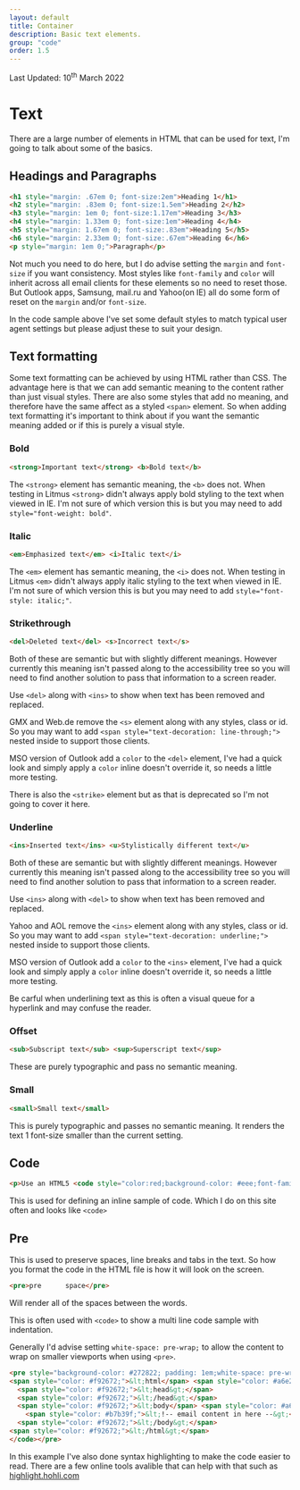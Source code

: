 ```yaml
---
layout: default
title: Container
description: Basic text elements.
group: "code"
order: 1.5
--- 
```


<div class="updated">Last Updated: <time datetime="2022-03-10">10<sup>th</sup> March 2022</time></div>

# Text
There are a large number of elements in HTML that can be used for text, I'm going to talk about some of the basics.

## Headings and Paragraphs
```html
<h1 style="margin: .67em 0; font-size:2em">Heading 1</h1>
<h2 style="margin: .83em 0; font-size:1.5em">Heading 2</h2>
<h3 style="margin: 1em 0; font-size:1.17em">Heading 3</h3>
<h4 style="margin: 1.33em 0; font-size:1em">Heading 4</h4>
<h5 style="margin: 1.67em 0; font-size:.83em">Heading 5</h5>
<h6 style="margin: 2.33em 0; font-size:.67em">Heading 6</h6>
<p style="margin: 1em 0;">Paragraph</p>
```

Not much you need to do here, but I do advise setting the `margin` and `font-size` if you want consistency.  Most styles like `font-family` and `color` will inherit across all email clients for these elements so no need to reset those.  But Outlook apps, Samsung, mail.ru and Yahoo(on IE) all do some form of reset on the `margin` and/or `font-size`.

In the code sample above I've set some default styles to match typical user agent settings but please adjust these to suit your design.


## Text formatting
Some text formatting can be achieved by using HTML rather than CSS.  The advantage here is that we can add semantic meaning to the content rather than just visual styles.  There are also some styles that add no meaning, and therefore have the same affect as a styled `<span>` element.  So when adding text formatting it's important to think about if you want the semantic meaning added or if this is purely a visual style.

### Bold
```html
<strong>Important text</strong> <b>Bold text</b>
```
The `<strong>` element has semantic meaning, the `<b>` does not.  When testing in Litmus `<strong>` didn't always apply bold styling to the text when viewed in IE.  I'm not sure of which version this is but you may need to add `style="font-weight: bold"`.

### Italic
```html
<em>Emphasized text</em> <i>Italic text</i>
```
The `<em>` element has semantic meaning, the `<i>` does not.  When testing in Litmus `<em>` didn't always apply italic styling to the text when viewed in IE.  I'm not sure of which version this is but you may need to add `style="font-style: italic;"`.

### Strikethrough
```html
<del>Deleted text</del> <s>Incorrect text</s>
```
Both of these are semantic but with slightly different meanings.  However currently this meaning isn't passed along to the accessibility tree so you will need to find another solution to pass that information to a screen reader.  

Use `<del>` along with `<ins>` to show when text has been removed and replaced.

GMX and Web.de remove the `<s>` element along with any styles, class or id. So you may want to add `<span style="text-decoration: line-through;">` nested inside to support those clients.

MSO version of Outlook add a `color` to the `<del>` element, I've had a quick look and simply apply a `color` inline doesn't override it, so needs a little more testing.

There is also the `<strike>` element but as that is deprecated so I'm not going to cover it here.

### Underline
```html
<ins>Inserted text</ins> <u>Stylistically different text</u>
```
Both of these are semantic but with slightly different meanings.  However currently this meaning isn't passed along to the accessibility tree so you will need to find another solution to pass that information to a screen reader.  

Use `<ins>` along with `<del>` to show when text has been removed and replaced.

Yahoo and AOL remove the `<ins>` element along with any styles, class or id. So you may want to add `<span style="text-decoration: underline;">` nested inside to support those clients.

MSO version of Outlook add a `color` to the `<ins>` element, I've had a quick look and simply apply a `color` inline doesn't override it, so needs a little more testing.

Be carful when underlining text as this is often a visual queue for a hyperlink and may confuse the reader.

### Offset
```html
<sub>Subscript text</sub> <sup>Superscript text</sup>
```
These are purely typographic and pass no semantic meaning.

### Small
```html
<small>Small text</small>
```
This is purely typographic and passes no semantic meaning. It renders the text 1 font-size smaller than the current setting.


## Code
```html
<p>Use an HTML5 <code style="color:red;background-color: #eee;font-family: courier, monospace;">&lt;!DOCTYPE html&gt;</code> in your email</p>
```

This is used for defining an inline sample of code. Which I do on this site often and looks like `<code>`


## Pre
This is used to preserve spaces, line breaks and tabs in the text. So how you format the code in the HTML file is how it will look on the screen. 

```html
<pre>pre      space</pre>
```

Will render all of the spaces between the words.

This is often used with `<code>` to show a multi line code sample with indentation.

Generally I'd advise setting `white-space: pre-wrap;` to allow the content to wrap on smaller viewports when using `<pre>`.

```html
<pre style="background-color: #272822; padding: 1em;white-space: pre-wrap; font-family: monospace;color: #fff;border-radius: .5em;border: 1px solid #005959;line-height: 1.3;tab-size: 2;"><code style="font-family: 'Source Code Pro', courier,monospace;"><span style="color: #97937c;">&lt;!DOCTYPE html&gt;</span>
<span style="color: #f92672;">&lt;html</span> <span style="color: #a6e22e;">lang=</span><span style="color: #e6db74;">"en"</span> <span style="color: #a6e22e;">dir=</span><span style="color: #e6db74;">"ltr"</span><span style="color: #f92672;">&gt;</span>
  <span style="color: #f92672;">&lt;head&gt;</span>
  <span style="color: #f92672;">&lt;/head&gt;</span>
  <span style="color: #f92672;">&lt;body</span> <span style="color: #a6e22e;">class=</span><span style="color: #e6db74;">"body"</span><span style="color: #f92672;">&gt;</span>
    <span style="color: #b7b39f;">&lt;!-- email content in here --&gt;</span>
  <span style="color: #f92672;">&lt;/body&gt;</span>
<span style="color: #f92672;">&lt;/html&gt;</span>
</code></pre>
```

In this example I've also done syntax highlighting to make the code easier to read.  There are a few online tools avalible that can help with that such as [highlight.hohli.com](https://highlight.hohli.com/index.php)

<br><br>


<div style="display:none">
<template>
```
https://browserdefaultstyles.com/


<br> break<br>
<a>link</a><br>

<dfn>dfn- definition</dfn>
<abbr>abbr - abbreviation</abbr>

<q cite="cite">quote</q>
<blockquote>blockquote</blockquote>
<cite>cite</cite> <br>

<mark>mark</mark>

<samp>samp - sample</samp> <br>
<kbd>kbd - keyboard input</kbd> <br>
<var>var - variable</var> <br>

```
</template>
</div>
